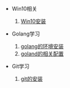 * Win10相关
    1. [Win10安装](./docs/Win10安装.md)
* Golang学习
    1. [golang的环境安装](./docs/golang的环境安装.md)
    2. [goland的相关配置](./docs/goland的相关配置.md)
* Git学习
  
    1. [git的安装](./docs/git的安装.md)



